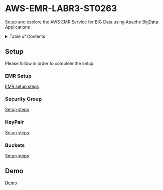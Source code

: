 # AWS-EMR-LABR3-ST0263

Setup and explore the AWS EMR Service for BIG Data using Apache BigData Applications

<details>
  <summary>Table of Contents</summary>
  <ol>
    <li><a href="#setup">Lab Setup</a></li>
      <ol>
        <li><a href="#emr-setup">Project Design</a></li>
        <li><a href="#security-group">Security Group</a></li>   
        <li><a href="#keypair">KeyPair</a></li>   
        <li><a href="#buckets">Buckets</a></li>   
      </ol>
    <li><a href="#demo">Demo</a></li>   
  </ol>
</details>

## Setup

Please follow in order to complete the setup

### EMR Setup

[EMR setup steps](https://github.com/egonzalezt/AWS-EMR-LABR3/blob/2fe597249e5dab37e1867fd297c9214733d4df5e/SETUP/README.md)

### Security Group

[Setup steps](https://github.com/egonzalezt/AWS-EMR-LABR3/blob/2fe597249e5dab37e1867fd297c9214733d4df5e/SecurityGroups/README.md)

### KeyPair

[Setup steps](https://github.com/egonzalezt/AWS-EMR-LABR3/blob/2fe597249e5dab37e1867fd297c9214733d4df5e/KeyPair/README.md)

### Buckets

[Setup steps](https://github.com/egonzalezt/AWS-EMR-LABR3/blob/2fe597249e5dab37e1867fd297c9214733d4df5e/Buckets/README.md)

## Demo

[Demo](https://github.com/egonzalezt/AWS-EMR-LABR3/blob/2fe597249e5dab37e1867fd297c9214733d4df5e/Demo/README.md)

